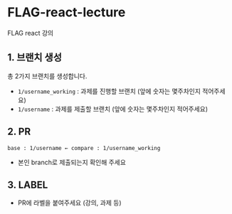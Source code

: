 # FLAG-react-lecture
FLAG react 강의



## 1. 브랜치 생성

총 2가지 브랜치를 생성합니다.

- `1/username_working` : 과제를 진행할 브랜치 (앞에 숫자는 몇주차인지 적어주세요)
- `1/username` : 과제를 제출할 브랜치 (앞에 숫자는 몇주차인지 적어주세요)

## 2. PR
```
base : 1/username ← compare : 1/username_working
```

- 본인 branch로 제출되는지 확인해 주세요


## 3. LABEL
- PR에 라벨을 붙여주세요 (강의, 과제 등)
